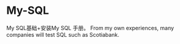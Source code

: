 # My-SQL
My SQL基础+安装My SQL 手册。
From my own experiences, many companies will test SQL such as Scotiabank.
